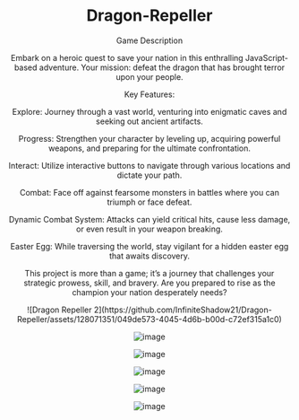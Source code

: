 # Dragon-Repeller
Game Description

Embark on a heroic quest to save your nation in this enthralling JavaScript-based adventure. Your mission: defeat the dragon that has brought terror upon your people.

Key Features:

Explore: Journey through a vast world, venturing into enigmatic caves and seeking out ancient artifacts.

Progress: Strengthen your character by leveling up, acquiring powerful weapons, and preparing for the ultimate confrontation.

Interact: Utilize interactive buttons to navigate through various locations and dictate your path.

Combat: Face off against fearsome monsters in battles where you can triumph or face defeat.

Dynamic Combat System: Attacks can yield critical hits, cause less damage, or even result in your weapon breaking.

Easter Egg: While traversing the world, stay vigilant for a hidden easter egg that awaits discovery.

This project is more than a game; it’s a journey that challenges your strategic prowess, skill, and bravery. Are you prepared to rise as the champion your nation desperately needs?
<html align = "center">
  ![Dragon Repeller 2](https://github.com/InfiniteShadow21/Dragon-Repeller/assets/128071351/049de573-4045-4d6b-b00d-c72ef315a1c0)

![image](https://github.com/InfiniteShadow21/Dragon-Repeller/assets/128071351/0101a8aa-c959-4d46-82c3-af4fe96ff3c4)

![image](https://github.com/InfiniteShadow21/Dragon-Repeller/assets/128071351/6054a670-0bdd-463c-ab5d-4c6572688641)

![image](https://github.com/InfiniteShadow21/Dragon-Repeller/assets/128071351/649ac9f4-d485-4fd3-ae95-54918cdc1592)

![image](https://github.com/InfiniteShadow21/Dragon-Repeller/assets/128071351/2909847d-9318-4479-bfe5-89424acc824a)

![image](https://github.com/InfiniteShadow21/Dragon-Repeller/assets/128071351/60f05b61-9ef5-4d93-b2f7-078ee3a4fb8f)
</html>



